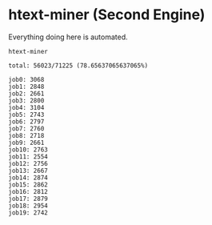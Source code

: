 # htext-miner (Second Engine)

Everything doing here is automated.

```
htext-miner

total: 56023/71225 (78.65637065637065%)

job0: 3068
job1: 2848
job2: 2661
job3: 2800
job4: 3104
job5: 2743
job6: 2797
job7: 2760
job8: 2718
job9: 2661
job10: 2763
job11: 2554
job12: 2756
job13: 2667
job14: 2874
job15: 2862
job16: 2812
job17: 2879
job18: 2954
job19: 2742
```